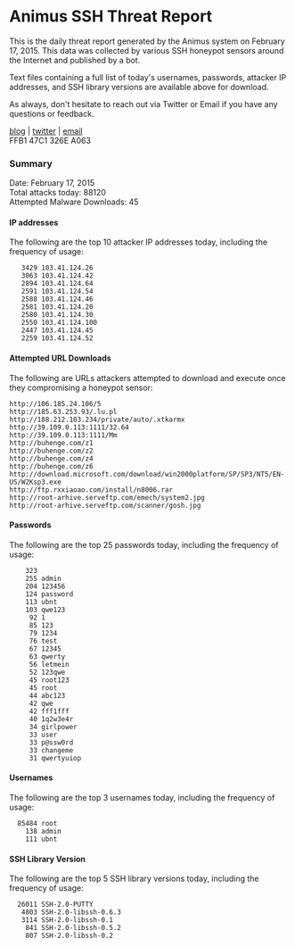 # Animus SSH Threat Report

This is the daily threat report generated by the Animus system on February 17, 2015. This data was collected by various SSH honeypot sensors around the Internet and published by a bot.  

Text files containing a full list of today's usernames, passwords, attacker IP addresses, and SSH library versions are available above for download.  

As always, don't hesitate to reach out via Twitter or Email if you have any questions or feedback.  

[blog](http://morris.guru) | [twitter](https://twitter.com/andrew___morris) | [email](mailto:andrew@morris.guru)  
FFB1 47C1 326E A063  

### Summary

Date: February 17, 2015  
Total attacks today: 88120  
Attempted Malware Downloads: 45 

#### IP addresses
The following are the top 10 attacker IP addresses today, including the frequency of usage:
```
   3429 103.41.124.26
   3063 103.41.124.42
   2894 103.41.124.64
   2591 103.41.124.54
   2588 103.41.124.46
   2581 103.41.124.20
   2580 103.41.124.30
   2550 103.41.124.100
   2447 103.41.124.45
   2259 103.41.124.52
```

#### Attempted URL Downloads
The following are URLs attackers attempted to download and execute once they compromising a honeypot sensor:
```
http://106.185.24.106/5
http://185.63.253.93/.lu.pl
http://188.212.103.234/private/auto/.xtkarmx
http://39.109.0.113:1111/32.64
http://39.109.0.113:1111/Mm
http://buhenge.com/z1
http://buhenge.com/z2
http://buhenge.com/z4
http://buhenge.com/z6
http://download.microsoft.com/download/win2000platform/SP/SP3/NT5/EN-US/W2Ksp3.exe
http://ftp.rxxiaoao.com/install/n8006.rar
http://root-arhive.serveftp.com/emech/system2.jpg
http://root-arhive.serveftp.com/scanner/gosh.jpg
```

#### Passwords
The following are the top 25 passwords today, including the frequency of usage:
```
    323 
    255 admin
    204 123456
    124 password
    113 ubnt
    103 qwe123
     92 1
     85 123
     79 1234
     76 test
     67 12345
     63 qwerty
     56 letmein
     52 123qwe
     45 root123
     45 root
     44 abc123
     42 qwe
     42 fff1fff
     40 1q2w3e4r
     34 girlpower
     33 user
     33 p@ssw0rd
     33 changeme
     31 qwertyuiop
```

#### Usernames
The following are the top 3 usernames today, including the frequency of usage:
```
  85484 root
    138 admin
    111 ubnt
```

#### SSH Library Version
The following are the top 5 SSH library versions today, including the frequency of usage:
```
  26011 SSH-2.0-PUTTY
   4803 SSH-2.0-libssh-0.6.3
   3114 SSH-2.0-libssh-0.1
    841 SSH-2.0-libssh-0.5.2
    807 SSH-2.0-libssh-0.2
```
